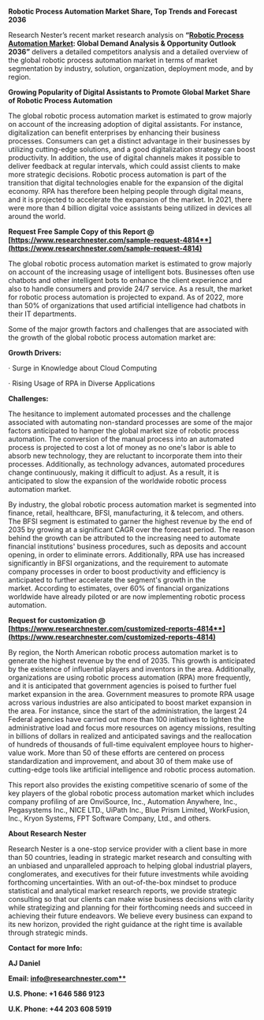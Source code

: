 ﻿**Robotic Process Automation Market Share, Top Trends and Forecast 2036**

Research Nester’s recent market research analysis on **“[Robotic Process Automation Market](https://www.researchnester.com/reports/robotic-process-automation-market/4814): Global Demand Analysis & Opportunity Outlook 2036”** delivers a detailed competitors analysis and a detailed overview of the global robotic process automation market in terms of market segmentation by industry, solution, organization, deployment mode, and by region.

**Growing Popularity of Digital Assistants to Promote Global Market Share of Robotic Process Automation**

The global robotic process automation market is estimated to grow majorly on account of the increasing adoption of digital assistants. For instance, digitalization can benefit enterprises by enhancing their business processes. Consumers can get a distinct advantage in their businesses by utilizing cutting-edge solutions, and a good digitalization strategy can boost productivity. In addition, the use of digital channels makes it possible to deliver feedback at regular intervals, which could assist clients to make more strategic decisions. Robotic process automation is part of the transition that digital technologies enable for the expansion of the digital economy. RPA has therefore been helping people through digital means, and it is projected to accelerate the expansion of the market. In 2021, there were more than 4 billion digital voice assistants being utilized in devices all around the world.

**Request Free Sample Copy of this Report @ [https://www.researchnester.com/sample-request-4814**](https://www.researchnester.com/sample-request-4814)**

The global robotic process automation market is estimated to grow majorly on account of the increasing usage of intelligent bots. Businesses often use chatbots and other intelligent bots to enhance the client experience and also to handle consumers and provide 24/7 service. As a result, the market for robotic process automation is projected to expand. As of 2022, more than 50% of organizations that used artificial intelligence had chatbots in their IT departments.

Some of the major growth factors and challenges that are associated with the growth of the global robotic process automation market are:

**Growth Drivers:**

· Surge in Knowledge about Cloud Computing

· Rising Usage of RPA in Diverse Applications

**Challenges:**

The hesitance to implement automated processes and the challenge associated with automating non-standard processes are some of the major factors anticipated to hamper the global market size of robotic process automation. The conversion of the manual process into an automated process is projected to cost a lot of money as no one's labor is able to absorb new technology, they are reluctant to incorporate them into their processes. Additionally, as technology advances, automated procedures change continuously, making it difficult to adjust. As a result, it is anticipated to slow the expansion of the worldwide robotic process automation market.

By industry, the global robotic process automation market is segmented into finance, retail, healthcare, BFSI, manufacturing, it & telecom, and others. The BFSI segment is estimated to garner the highest revenue by the end of 2035 by growing at a significant CAGR over the forecast period. The reason behind the growth can be attributed to the increasing need to automate financial institutions' business procedures, such as deposits and account opening, in order to eliminate errors. Additionally, RPA use has increased significantly in BFSI organizations, and the requirement to automate company processes in order to boost productivity and efficiency is anticipated to further accelerate the segment's growth in the market. According to estimates, over 60% of financial organizations worldwide have already piloted or are now implementing robotic process automation.

**Request for customization @ [https://www.researchnester.com/customized-reports-4814**](https://www.researchnester.com/customized-reports-4814)**

By region, the North American robotic process automation market is to generate the highest revenue by the end of 2035. This growth is anticipated by the existence of influential players and inventors in the area. Additionally, organizations are using robotic process automation (RPA) more frequently, and it is anticipated that government agencies is poised to further fuel market expansion in the area. Government measures to promote RPA usage across various industries are also anticipated to boost market expansion in the area. For instance, since the start of the administration, the largest 24 Federal agencies have carried out more than 100 initiatives to lighten the administrative load and focus more resources on agency missions, resulting in billions of dollars in realized and anticipated savings and the reallocation of hundreds of thousands of full-time equivalent employee hours to higher-value work. More than 50 of these efforts are centered on process standardization and improvement, and about 30 of them make use of cutting-edge tools like artificial intelligence and robotic process automation.

This report also provides the existing competitive scenario of some of the key players of the global robotic process automation market which includes company profiling of are OnviSource, Inc., Automation Anywhere, Inc., Pegasystems Inc., NICE LTD., UiPath Inc., Blue Prism Limited, WorkFusion, Inc., Kryon Systems, FPT Software Company, Ltd., and others.

**About Research Nester**

Research Nester is a one-stop service provider with a client base in more than 50 countries, leading in strategic market research and consulting with an unbiased and unparalleled approach to helping global industrial players, conglomerates, and executives for their future investments while avoiding forthcoming uncertainties. With an out-of-the-box mindset to produce statistical and analytical market research reports, we provide strategic consulting so that our clients can make wise business decisions with clarity while strategizing and planning for their forthcoming needs and succeed in achieving their future endeavors. We believe every business can expand to its new horizon, provided the right guidance at the right time is available through strategic minds.

**Contact for more Info:**

**AJ Daniel**

**Email: [info@researchnester.com**](mailto:info@researchnester.com)**

**U.S. Phone: +1 646 586 9123** 

**U.K. Phone: +44 203 608 5919**
